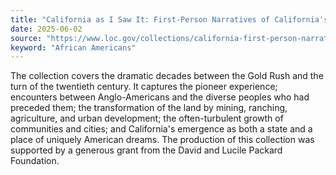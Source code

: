 ```yaml
---
title: "California as I Saw It: First-Person Narratives of California's Early Years, 1849-1900"
date: 2025-06-02
source: "https://www.loc.gov/collections/california-first-person-narratives/about-this-collection/"
keyword: "African Americans"
---
```


The collection covers the dramatic decades between the Gold Rush and the turn of the twentieth century. It captures the pioneer experience; encounters between Anglo-Americans and the diverse peoples who had preceded them; the transformation of the land by mining, ranching, agriculture, and urban development; the often-turbulent growth of communities and cities; and California's emergence as both a state and a place of uniquely American dreams. The production of this collection was supported by a generous grant from the David and Lucile Packard Foundation.

